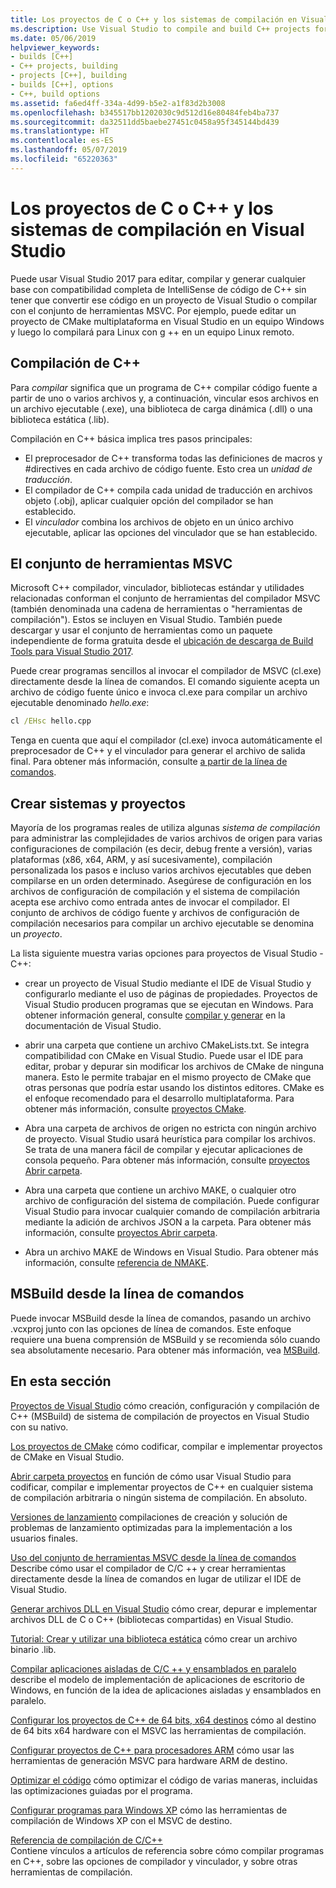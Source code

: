 ```yaml
---
title: Los proyectos de C o C++ y los sistemas de compilación en Visual Studio
ms.description: Use Visual Studio to compile and build C++ projects for Windows, ARM or Linux based on any project system.
ms.date: 05/06/2019
helpviewer_keywords:
- builds [C++]
- C++ projects, building
- projects [C++], building
- builds [C++], options
- C++, build options
ms.assetid: fa6ed4ff-334a-4d99-b5e2-a1f83d2b3008
ms.openlocfilehash: b345517bb1202030c9d512d16e80484feb4ba737
ms.sourcegitcommit: da32511dd5baebe27451c0458a95f345144bd439
ms.translationtype: HT
ms.contentlocale: es-ES
ms.lasthandoff: 05/07/2019
ms.locfileid: "65220363"
---
```

# <a name="cc-projects-and-build-systems-in-visual-studio"></a>Los proyectos de C o C++ y los sistemas de compilación en Visual Studio

Puede usar Visual Studio 2017 para editar, compilar y generar cualquier base con compatibilidad completa de IntelliSense de código de C++ sin tener que convertir ese código en un proyecto de Visual Studio o compilar con el conjunto de herramientas MSVC. Por ejemplo, puede editar un proyecto de CMake multiplataforma en Visual Studio en un equipo Windows y luego lo compilará para Linux con g ++ en un equipo Linux remoto.

## <a name="c-compilation"></a>Compilación de C++

Para *compilar* significa que un programa de C++ compilar código fuente a partir de uno o varios archivos y, a continuación, vincular esos archivos en un archivo ejecutable (.exe), una biblioteca de carga dinámica (.dll) o una biblioteca estática (.lib). 

Compilación en C++ básica implica tres pasos principales:

- El preprocesador de C++ transforma todas las definiciones de macros y #directives en cada archivo de código fuente. Esto crea un *unidad de traducción*.
- El compilador de C++ compila cada unidad de traducción en archivos objeto (.obj), aplicar cualquier opción del compilador se han establecido.
- El *vinculador* combina los archivos de objeto en un único archivo ejecutable, aplicar las opciones del vinculador que se han establecido. 

## <a name="the-msvc-toolset"></a>El conjunto de herramientas MSVC

Microsoft C++ compilador, vinculador, bibliotecas estándar y utilidades relacionadas conforman el conjunto de herramientas del compilador MSVC (también denominada una cadena de herramientas o "herramientas de compilación"). Estos se incluyen en Visual Studio. También puede descargar y usar el conjunto de herramientas como un paquete independiente de forma gratuita desde el [ubicación de descarga de Build Tools para Visual Studio 2017](https://visualstudio.microsoft.com/downloads/#build-tools-for-visual-studio-2017).

Puede crear programas sencillos al invocar el compilador de MSVC (cl.exe) directamente desde la línea de comandos. El comando siguiente acepta un archivo de código fuente único e invoca cl.exe para compilar un archivo ejecutable denominado *hello.exe*: 

```cmd
cl /EHsc hello.cpp
```
Tenga en cuenta que aquí el compilador (cl.exe) invoca automáticamente el preprocesador de C++ y el vinculador para generar el archivo de salida final.  Para obtener más información, consulte [a partir de la línea de comandos](building-on-the-command-line.md).

## <a name="build-systems-and-projects"></a>Crear sistemas y proyectos

Mayoría de los programas reales de utiliza algunas *sistema de compilación* para administrar las complejidades de varios archivos de origen para varias configuraciones de compilación (es decir, debug frente a versión), varias plataformas (x86, x64, ARM, y así sucesivamente), compilación personalizada los pasos e incluso varios archivos ejecutables que deben compilarse en un orden determinado. Asegúrese de configuración en los archivos de configuración de compilación y el sistema de compilación acepta ese archivo como entrada antes de invocar el compilador. El conjunto de archivos de código fuente y archivos de configuración de compilación necesarios para compilar un archivo ejecutable se denomina un *proyecto*. 

La lista siguiente muestra varias opciones para proyectos de Visual Studio - C++:

- crear un proyecto de Visual Studio mediante el IDE de Visual Studio y configurarlo mediante el uso de páginas de propiedades. Proyectos de Visual Studio producen programas que se ejecutan en Windows. Para obtener información general, consulte [compilar y generar](/visualstudio/ide/compiling-and-building-in-visual-studio) en la documentación de Visual Studio.

- abrir una carpeta que contiene un archivo CMakeLists.txt. Se integra compatibilidad con CMake en Visual Studio. Puede usar el IDE para editar, probar y depurar sin modificar los archivos de CMake de ninguna manera. Esto le permite trabajar en el mismo proyecto de CMake que otras personas que podría estar usando los distintos editores. CMake es el enfoque recomendado para el desarrollo multiplataforma. Para obtener más información, consulte [proyectos CMake](cmake-projects-in-visual-studio.md).
 
- Abra una carpeta de archivos de origen no estricta con ningún archivo de proyecto. Visual Studio usará heurística para compilar los archivos. Se trata de una manera fácil de compilar y ejecutar aplicaciones de consola pequeño. Para obtener más información, consulte [proyectos Abrir carpeta](open-folder-projects-cpp.md).

- Abra una carpeta que contiene un archivo MAKE, o cualquier otro archivo de configuración del sistema de compilación. Puede configurar Visual Studio para invocar cualquier comando de compilación arbitraria mediante la adición de archivos JSON a la carpeta. Para obtener más información, consulte [proyectos Abrir carpeta](open-folder-projects-cpp.md).
 
- Abra un archivo MAKE de Windows en Visual Studio. Para obtener más información, consulte [referencia de NMAKE](reference/nmake-reference.md).

## <a name="msbuild-from-the-command-line"></a>MSBuild desde la línea de comandos 

Puede invocar MSBuild desde la línea de comandos, pasando un archivo .vcxproj junto con las opciones de línea de comandos. Este enfoque requiere una buena comprensión de MSBuild y se recomienda sólo cuando sea absolutamente necesario. Para obtener más información, vea [MSBuild](msbuild-visual-cpp.md).

## <a name="in-this-section"></a>En esta sección

[Proyectos de Visual Studio](creating-and-managing-visual-cpp-projects.md) cómo creación, configuración y compilación de C++ (MSBuild) de sistema de compilación de proyectos en Visual Studio con su nativo.

[Los proyectos de CMake](cmake-projects-in-visual-studio.md) cómo codificar, compilar e implementar proyectos de CMake en Visual Studio.

[Abrir carpeta proyectos](open-folder-projects-cpp.md) en función de cómo usar Visual Studio para codificar, compilar e implementar proyectos de C++ en cualquier sistema de compilación arbitraria o ningún sistema de compilación. En absoluto. 

[Versiones de lanzamiento](release-builds.md) compilaciones de creación y solución de problemas de lanzamiento optimizadas para la implementación a los usuarios finales.

[Uso del conjunto de herramientas MSVC desde la línea de comandos](building-on-the-command-line.md)<br/>
Describe cómo usar el compilador de C/C ++ y crear herramientas directamente desde la línea de comandos en lugar de utilizar el IDE de Visual Studio.

[Generar archivos DLL en Visual Studio](dlls-in-visual-cpp.md) cómo crear, depurar e implementar archivos DLL de C o C++ (bibliotecas compartidas) en Visual Studio.

[Tutorial: Crear y utilizar una biblioteca estática](walkthrough-creating-and-using-a-static-library-cpp.md) cómo crear un archivo binario .lib.

[Compilar aplicaciones aisladas de C/C ++ y ensamblados en paralelo](building-c-cpp-isolated-applications-and-side-by-side-assemblies.md) describe el modelo de implementación de aplicaciones de escritorio de Windows, en función de la idea de aplicaciones aisladas y ensamblados en paralelo.

[Configurar los proyectos de C++ de 64 bits, x64 destinos](configuring-programs-for-64-bit-visual-cpp.md) cómo al destino de 64 bits x64 hardware con el MSVC las herramientas de compilación.

[Configurar proyectos de C++ para procesadores ARM](configuring-programs-for-arm-processors-visual-cpp.md) cómo usar las herramientas de generación MSVC para hardware ARM de destino.

[Optimizar el código](optimizing-your-code.md) cómo optimizar el código de varias maneras, incluidas las optimizaciones guiadas por el programa.

[Configurar programas para Windows XP](configuring-programs-for-windows-xp.md) cómo las herramientas de compilación de Windows XP con el MSVC de destino.

[Referencia de compilación de C/C++](reference/c-cpp-building-reference.md)<br/>
Contiene vínculos a artículos de referencia sobre cómo compilar programas en C++, sobre las opciones de compilador y vinculador, y sobre otras herramientas de compilación.

